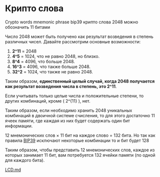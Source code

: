 # Крипто слова
Crypto words mnemonic phrase bip39 крипто слова 2048 можно обозначить 11 битами

Число 2048 может быть получено как результат возведения в степень различных чисел. Давайте рассмотрим основные возможности:

1. **2^11** = 2048
2. **4^5** = 1024, что не равно 2048, но близко.
3. **8^4** = 4096, что больше 2048.
4. **16^3** = 4096, что также больше 2048.
5. **32^2** = 1024, что также не равно 2048.

Таким образом, **единственный целый случай, когда 2048 получается как результат возведения числа в степень, это 2^11**.

Если учитывать только целые числа и положительные степени, то других комбинаций, кроме \( 2^{11} \), нет.

Таким образом, если необходимо хранить 2048 уникальных комбинаций в двоичной системе счисления, то для этого достаточно 11 ячеек памяти, где каждая из них будет содержать один бит информации.

12 мнемонических слов × 11 бит на каждое слово = 132 бита. Но так как правила [BIP39](https://github.com/lp85d/crypto-words/blob/main/BIP39.md) исключают некоторые комбинации то и бит будет 128

Таким образом, чтобы представить 12 мнемонических слов, каждое из которых занимает 11 бит, вам потребуется 132 ячейки памяти (по одной для каждого бита).


[LCD.md](https://github.com/lp85d/crypto-words/blob/main/LCD.md)
